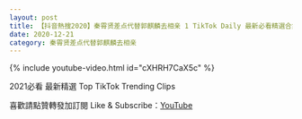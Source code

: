 ```yaml
---
layout: post
title: 【抖音熱搜2020】秦霄贤差点代替郭麒麟去相亲 1 TikTok Daily 最新必看精選合集2020 12 21
date: 2020-12-21
category: 秦霄贤差点代替郭麒麟去相亲
---
```


{% include youtube-video.html id="cXHRH7CaX5c" %}

2021必看 最新精選 Top TikTok Trending Clips

喜歡請點贊轉發加訂閱 Like & Subscribe：[YouTube](https://www.youtube.com/channel/UCAoR7VcanIPd04uEq_GIylA/videos)

